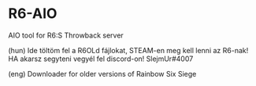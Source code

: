 # R6-AIO
AIO tool for R6:S Throwback server

(hun)
Ide töltöm fel a R6OLd fájlokat, STEAM-en meg kell lenni az R6-nak!
HA akarsz segyteni vegyél fel discord-on! SlejmUr#4007

(eng)
Downloader for older versions of Rainbow Six Siege


